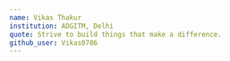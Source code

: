 ```yaml
---
name: Vikas Thakur
institution: ADGITM, Delhi
quote: Strive to build things that make a difference.
github_user: Vikas0786
---
```

